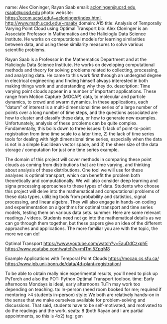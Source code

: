 name: Alex Cloninger, Rayan Saab
email: acloninger@ucsd.edu, rsaab@ucsd.edu
photo: 
website:  https://ccom.ucsd.edu/~acloninger/index.html, http://www.math.ucsd.edu/~rsaab/
domain: A15
title: Analysis of Temporally Varying Point Cloud using Optimal Transport
bio: Alex Cloninger is an Associate Professor in Mathematics and the Halicioglu Data Science Institute. He works on computational models for learning similarities between data, and using these similarity measures to solve various scientific problems. 

Rayan Saab is a Professor in the Mathematics Department and at the Halicioglu Data Science Institute. He works on developing computational methods and theory for solving problems related to collecting, processing, and analyzing data. He came to this work first through an undergrad degree in electrical engineering and finding himself always interested in both making things work and understanding why they do. 
description: Time varying point clouds appear in a number of important applications.  These range from Motion Capture (MOCAP) data, to molecular and particle dynamics, to crowd and swarm dynamics.  In these applications, each "datum" of interest is a multi-dimensional time series of a large number of points over a long number of time steps, and the questions associated are how to cluster and classify these data, or how to generate new examples. Unfortunately, analysis of these problems can be quite complex.  Fundamentally, this boils down to three issues: 1) lack of point-to-point registration from time time scale to a later time, 2) the lack of time series tools for dealing with high dimensional time series, especially when the data is not in a simple Euclidean vector space, and 3) the sheer size of the data storage / computation for just one time series example.

The domain of this project will cover methods in comparing these point clouds as coming from distributions that are time varying, and thinking about analysis of these distributions.  One tool we will use for these analyses is optimal transport, which can benefit the problem both theoretically and computationally.  We will also consider deep learning and signa processing approaches to these types of data.  Students who choose this project will delve into the mathematical and computational problems of these data types, utilizing tools from probability and statistics, signal processing, and linear algebra.  They will also engage in hands-on coding and experimentation on algorithms for optimal transport and time series models, testing them on various data sets.
summer: Here are some relevant readings / videos. Students need not go into the mathematical details as we can go through them together, but these papers give an idea of the different approaches and applications. The more familiar you are with the topic, the more we can do!

Optimal Transport
https://www.youtube.com/watch?v=EauDdCzxphE
https://www.youtube.com/watch?v=mITml5ZpqM8

Example Applications with Temporal Point Clouds
https://mocap.cs.sfu.ca/
https://www.ipb.uni-bonn.de/data/4d-plant-registration/

To be able to obtain really nice experimental results, you'll need to pick up PyTorch and also the POT: Python Optimal Transport toolbox.
time: Early afternoons Mondays is ideal, early afternoons TuTh may work too depending on teaching.
ta: In-person (need room booked for me; required if mentoring >4 students in-person)
style: We both are relatively hands-on in the sense that we make ourselves available for problem-solving and discussions. That said, students have to be self-motivated, and motivated to do the readings and the work.
seats: 8 (both Rayan and I are partial appointments, so this is 4x2)
tag: gen
